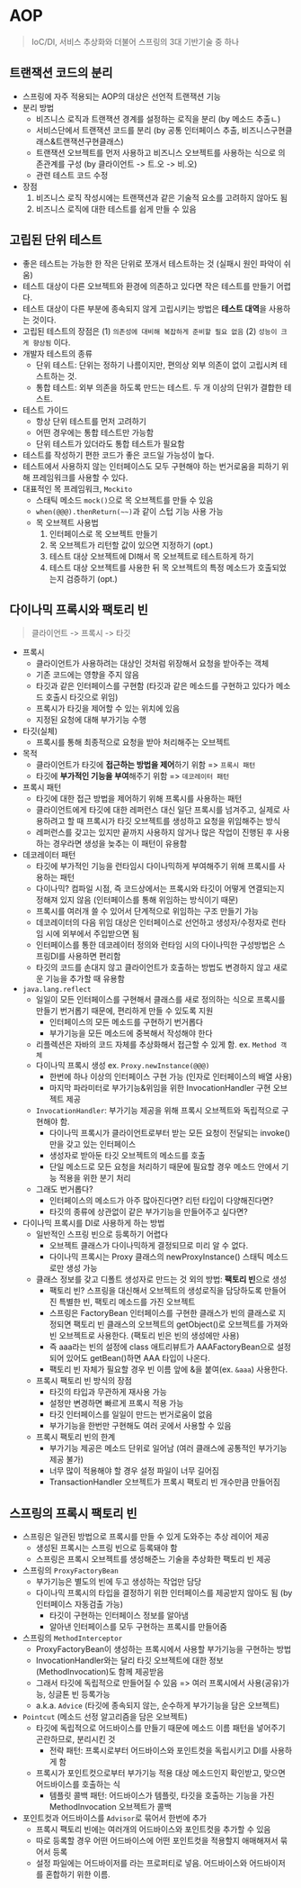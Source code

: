 # AOP
> IoC/DI, 서비스 추상화와 더불어 스프링의 3대 기반기술 중 하나


## 트랜잭션 코드의 분리
- 스프링에 자주 적용되는 AOP의 대상은 선언적 트랜잭션 기능
- 분리 방법
    * 비즈니스 로직과 트랜잭션 경계를 설정하는 로직을 분리 (by 메소드 추출ㄴ)
    * 서비스단에서 트랜잭션 코드를 분리 (by 공통 인터페이스 추출, 비즈니스구현클래스&트랜잭션구현클래스)
    * 트랜잭션 오브젝트를 먼저 사용하고 비즈니스 오브젝트를 사용하는 식으로 의존관계를 구성 (by 클라이언트 -> 트.오 -> 비.오)
    * 관련 테스트 코드 수정
- 장점
    1. 비즈니스 로직 작성시에는 트랜잭션과 같은 기술적 요소를 고려하지 않아도 됨
    2. 비즈니스 로직에 대한 테스트를 쉽게 만들 수 있음


## 고립된 단위 테스트
- 좋은 테스트는 가능한 한 작은 단위로 쪼개서 테스트하는 것 (실패시 원인 파악이 쉬움)
- 테스트 대상이 다른 오브젝트와 환경에 의존하고 있다면 작은 테스트를 만들기 어렵다.
- 테스트 대상이 다른 부분에 종속되지 않게 고립시키는 방법은 **테스트 대역**을 사용하는 것이다.
- 고립된 테스트의 장점은 (1) `의존성에 대비해 복잡하게 준비할 필요 없음` (2) `성능이 크게 향상됨` 이다.
- 개발자 테스트의 종류
    * 단위 테스트: 단위는 정하기 나름이지만, 편의상 외부 의존이 없이 고립시켜 테스트하는 것.
    * 통합 테스트: 외부 의존을 하도록 만드는 테스트. 두 개 이상의 단위가 결합한 테스트.
- 테스트 가이드
    * 항상 단위 테스트를 먼저 고려하기
    * 어떤 경우에는 통합 테스트만 가능함
    * 단위 테스트가 있더라도 통합 테스트가 필요함
- 테스트를 작성하기 편한 코드가 좋은 코드일 가능성이 높다.
- 테스트에서 사용하지 않는 인터페이스도 모두 구현해야 하는 번거로움을 피하기 위해 프레임워크를 사용할 수 있다.
- 대표적인 목 프레임워크, `Mockito`
    * 스태틱 메소드 `mock()`으로 목 오브젝트를 만들 수 있음
    * `when(@@@).thenReturn(~~)`과 같이 스텁 기능 사용 가능
    * 목 오브젝트 사용법
        1. 인터페이스로 목 오브젝트 만들기
        2. 목 오브젝트가 리턴할 값이 있으면 지정하기 (opt.)
        3. 테스트 대상 오브젝트에 DI해서 목 오브젝트로 테스트하게 하기
        4. 테스트 대상 오브젝트를 사용한 뒤 목 오브젝트의 특정 메소드가 호출되었는지 검증하기 (opt.)


## 다이나믹 프록시와 팩토리 빈
> 클라이언트 -> 프록시 -> 타깃
- 프록시
    * 클라이언트가 사용하려는 대상인 것처럼 위장해서 요청을 받아주는 객체
    * 기존 코드에는 영향을 주지 않음
    * 타깃과 같은 인터페이스를 구현함 (타깃과 같은 메소드를 구현하고 있다가 메소드 호출시 타깃으로 위임)
    * 프록시가 타깃을 제어할 수 있는 위치에 있음
    * 지정된 요청에 대해 부가기능 수행
- 타깃(실체)
    * 프록시를 통해 최종적으로 요청을 받아 처리해주는 오브젝트
- 목적
    * 클라이언트가 타깃에 **접근하는 방법을 제어**하기 위함 => `프록시 패턴`
    * 타깃에 **부가적인 기능을 부여**해주기 위함 => `데코레이터 패턴`
- 프록시 패턴
    * 타깃에 대한 접근 방법을 제어하기 위해 프록시를 사용하는 패턴
    * 클라이언트에게 타깃에 대한 레퍼런스 대신 일단 프록시를 넘겨주고, 실제로 사용하려고 할 때 프록시가 타깃 오브젝트를 생성하고 요청을 위임해주는 방식
    * 레퍼런스를 갖고는 있지만 끝까지 사용하지 않거나 많은 작업이 진행된 후 사용하는 경우라면 생성을 늦추는 이 패턴이 유용함
- 데코레이터 패턴
    * 타깃에 부가적인 기능을 런타임시 다이나믹하게 부여해주기 위해 프록시를 사용하는 패턴
    * 다이나믹? 컴파일 시점, 즉 코드상에서는 프록시와 타깃이 어떻게 연결되는지 정해져 있지 않음 (인터페이스를 통해 위임하는 방식이기 때문)
    * 프록시를 여러개 쓸 수 있어서 단계적으로 위임하는 구조 만들기 가능
    * 데코레이터의 다음 위임 대상은 인터페이스로 선언하고 생성자/수정자로 런타임 시에 외부에서 주입받으면 됨
    * 인터페이스를 통한 데코레이터 정의와 런타임 시의 다이나믹한 구성방법은 스프링DI를 사용하면 편리함
    * 타깃의 코드를 손대지 않고 클라이언트가 호출하는 방법도 변경하지 않고 새로운 기능을 추가할 때 유용함
- `java.lang.reflect`
    * 일일이 모든 인터페이스를 구현해서 클래스를 새로 정의하는 식으로 프록시를 만들기 번거롭기 때문에, 편리하게 만들 수 있도록 지원
        + 인터페이스의 모든 메소드를 구현하기 번거롭다
        + 부가기능을 모든 메소드에 중복해서 작성해야 한다
    * 리플렉션은 자바의 코드 자체를 추상화해서 접근할 수 있게 함. ex. `Method 객체`
    * 다이나믹 프록시 생성 ex. `Proxy.newInstance(@@@)`
        + 한번에 하나 이상의 인터페이스 구현 가능 (인자로 인터페이스의 배열 사용)
        + 마지막 파라미터로 부가기능&위임을 위한 InvocationHandler 구현 오브젝트 제공
    * `InvocationHandler`: 부가기능 제공을 위해 프록시 오브젝트와 독립적으로 구현해야 함.
        + 다이나믹 프록시가 클라이언트로부터 받는 모든 요청이 전달되는 invoke()만을 갖고 있는 인터페이스
        + 생성자로 받아둔 타깃 오브젝트의 메소드를 호출
        + 단일 메소드로 모든 요청을 처리하기 때문에 필요할 경우 메소드 안에서 기능 적용을 위한 분기 처리
    * 그래도 번거롭다?
        + 인터페이스의 메소드가 아주 많아진다면? 리턴 타입이 다양해진다면?
        + 타깃의 종류에 상관없이 같은 부가기능을 만들어주고 싶다면?
- 다이나믹 프록시를 DI로 사용하게 하는 방법
    * 일반적인 스프링 빈으로 등록하기 어렵다
        + 오브젝트 클래스가 다이나믹하게 결정되므로 미리 알 수 없다.
        + 다이나믹 프록시는 Proxy 클래스의 newProxyInstance() 스태틱 메소드로만 생성 가능
    * 클래스 정보를 갖고 디폴트 생성자로 만드는 것 외의 방법: **팩토리 빈**으로 생성
        + 팩토리 빈? 스프링을 대신해서 오브젝트의 생성로직을 담당하도록 만들어진 특별한 빈, 팩토리 메소드를 가진 오브젝트
        + 스프링은 FactoryBean 인터페이스를 구현한 클래스가 빈의 클래스로 지정되면 팩토리 빈 클래스의 오브젝트의 getObject()로 오브젝트를 가져와 빈 오브젝트로 사용한다. (팩토리 빈은 빈의 생성에만 사용)
        + 즉 aaa라는 빈의 설정에 class 애트리뷰트가 AAAFactoryBean으로 설정되어 있어도 getBean()하면 AAA 타입이 나온다.
        + 팩토리 빈 자체가 필요할 경우 빈 이름 앞에 &을 붙여(ex. `&aaa`) 사용한다.
    * 프록시 팩토리 빈 방식의 장점
        + 타깃의 타입과 무관하게 재사용 가능
        + 설정만 변경하면 빠르게 프록시 적용 가능
        + 타깃 인터페이스를 일일이 만드는 번거로움이 없음
        + 부가기능을 한번만 구현해도 여러 곳에서 사용할 수 있음
    * 프록시 팩토리 빈의 한계
        + 부가기능 제공은 메소드 단위로 일어남 (여러 클래스에 공통적인 부가기능 제공 불가)
        + 너무 많이 적용해야 할 경우 설정 파일이 너무 길어짐
        + TransactionHandler 오브젝트가 프록시 팩토리 빈 개수만큼 만들어짐


## 스프링의 프록시 팩토리 빈
- 스프링은 일관된 방법으로 프록시를 만들 수 있게 도와주는 추상 레이어 제공
    * 생성된 프록시는 스프링 빈으로 등록돼야 함
    * 스프링은 프록시 오브젝트를 생성해준느 기술을 추상화한 팩토리 빈 제공
- 스프링의 `ProxyFactoryBean`
    * 부가기능은 별도의 빈에 두고 생성하는 작업만 담당
    * 다이나믹 프록시의 타입을 결정하기 위한 인터페이스를 제공받지 않아도 됨 (by 인터페이스 자동검출 가능)
        + 타깃이 구현하는 인터페이스 정보를 알아냄
        + 알아낸 인터페이스를 모두 구현하는 프록시를 만들어줌
- 스프링의 `MethodInterceptor`
    * ProxyFactoryBean이 생성하는 프록시에서 사용할 부가기능을 구현하는 방법
    * InvocationHandler와는 달리 타깃 오브젝트에 대한 정보(MethodInvocation)도 함께 제공받음
    * 그래서 타깃에 독립적으로 만들어질 수 있음 => 여러 프록시에서 사용(공유)가능, 싱글톤 빈 등록가능
    * a.k.a. `Advice` (타깃에 종속되지 않는, 순수하게 부가기능을 담은 오브젝트)
- `Pointcut` (메소드 선정 알고리즘을 담은 오브젝트)
    * 타깃에 독립적으로 어드바이스를 만들기 때문에 메소드 이름 패턴을 넣어주기 곤란하므로, 분리시킨 것
        + 전략 패턴: 프록시로부터 어드바이스와 포인트컷을 독립시키고 DI를 사용하게 함
    * 프록시가 포인트컷으로부터 부가기능 적용 대상 메소드인지 확인받고, 맞으면 어드바이스를 호출하는 식
        + 템플릿 콜백 패턴: 어드바이스가 템플릿, 타깃을 호출하는 기능을 가진 MethodInvocation 오브젝트가 콜백
- 포인트컷과 어드바이스를 `Advisor`로 묶어서 한번에 추가
    * 프록시 팩토리 빈에는 여러개의 어드바이스와 포인트컷을 추가할 수 있음
    * 따로 등록할 경우 어떤 어드바이스에 어떤 포인트컷을 적용할지 애매해져서 묶어서 등록
    * 설정 파일에는 어드바이저를 <interceptorNames>라는 프로퍼티로 넣음. 어드바이스와 어드바이저를 혼합하기 위한 이름.